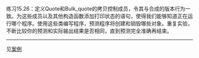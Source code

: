 练习15.26：定义Quote和Bulk_quote的拷贝控制成员，令其与合成的版本行为一致。为这些成员以及其他构造函数添加打印状态的语句，使得我们能够知道正在运行哪个程序。使用这些类编写程序，预测程序将创建和销毁哪些对象。重复实验，不断比较你的预测和实际输出结果是否相同，直到预测完全准确再结束。

---

见[案例](./Example_Quote/)

